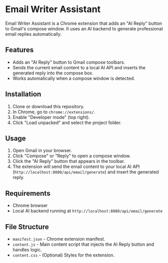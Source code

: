 # Email Writer Assistant

Email Writer Assistant is a Chrome extension that adds an "AI Reply" button to Gmail's compose window. It uses an AI backend to generate professional email replies automatically.

## Features

- Adds an "AI Reply" button to Gmail compose toolbars.
- Sends the current email content to a local AI API and inserts the generated reply into the compose box.
- Works automatically when a compose window is detected.

## Installation

1. Clone or download this repository.
2. In Chrome, go to `chrome://extensions/`.
3. Enable "Developer mode" (top right).
4. Click "Load unpacked" and select the project folder.

## Usage

1. Open Gmail in your browser.
2. Click "Compose" or "Reply" to open a compose window.
3. Click the "AI Reply" button that appears in the toolbar.
4. The extension will send the email content to your local AI API (`http://localhost:8080/api/email/generate`) and insert the generated reply.

## Requirements

- Chrome browser
- Local AI backend running at `http://localhost:8080/api/email/generate`

## File Structure

- `manifest.json` - Chrome extension manifest.
- `content.js` - Main content script that injects the AI Reply button and handles logic.
- `content.css` - (Optional) Styles for the extension.

